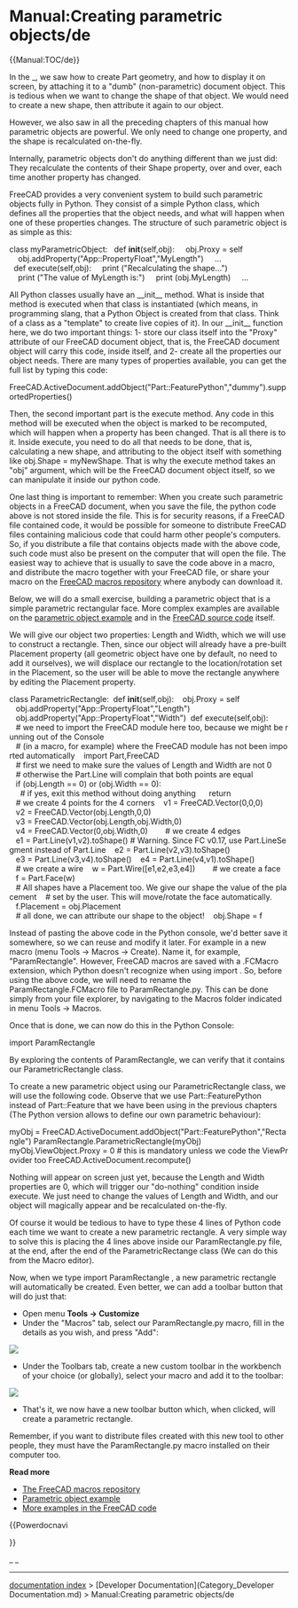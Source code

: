 # Manual:Creating parametric objects/de
{{Manual:TOC/de}}

In the _, we saw how to create Part geometry, and how to display it on screen, by attaching it to a \"dumb\" (non-parametric) document object. This is tedious when we want to change the shape of that object. We would need to create a new shape, then attribute it again to our object.

However, we also saw in all the preceding chapters of this manual how parametric objects are powerful. We only need to change one property, and the shape is recalculated on-the-fly.

Internally, parametric objects don\'t do anything different than we just did: They recalculate the contents of their Shape property, over and over, each time another property has changed.

FreeCAD provides a very convenient system to build such parametric objects fully in Python. They consist of a simple Python class, which defines all the properties that the object needs, and what will happen when one of these properties changes. The structure of such parametric object is as simple as this:

class myParametricObject:
  def __init__(self,obj):
    obj.Proxy = self
    obj.addProperty("App::PropertyFloat","MyLength")
    ...
       
  def execute(self,obj):
    print ("Recalculating the shape...")
    print ("The value of MyLength is:")
    print (obj.MyLength)
    ...

All Python classes usually have an \_\_init\_\_ method. What is inside that method is executed when that class is instantiated (which means, in programming slang, that a Python Object is created from that class. Think of a class as a \"template\" to create live copies of it). In our \_\_init\_\_ function here, we do two important things: 1- store our class itself into the \"Proxy\" attribute of our FreeCAD document object, that is, the FreeCAD document object will carry this code, inside itself, and 2- create all the properties our object needs. There are many types of properties available, you can get the full list by typing this code:

FreeCAD.ActiveDocument.addObject("Part::FeaturePython","dummy").supportedProperties() 

Then, the second important part is the execute method. Any code in this method will be executed when the object is marked to be recomputed, which will happen when a property has been changed. That is all there is to it. Inside execute, you need to do all that needs to be done, that is, calculating a new shape, and attributing to the object itself with something like obj.Shape = myNewShape. That is why the execute method takes an \"obj\" argument, which will be the FreeCAD document object itself, so we can manipulate it inside our python code.

One last thing is important to remember: When you create such parametric objects in a FreeCAD document, when you save the file, the python code above is not stored inside the file. This is for security reasons, if a FreeCAD file contained code, it would be possible for someone to distribute FreeCAD files containing malicious code that could harm other people\'s computers. So, if you distribute a file that contains objects made with the above code, such code must also be present on the computer that will open the file. The easiest way to achieve that is usually to save the code above in a macro, and distribute the macro together with your FreeCAD file, or share your macro on the [FreeCAD macros repository](Macros_recipes.md) where anybody can download it.

Below, we will do a small exercise, building a parametric object that is a simple parametric rectangular face. More complex examples are available on the [parametric object example](Scripted_objects.md) and in the [FreeCAD source code](https://github.com/FreeCAD/FreeCAD/blob/master/src/Mod/TemplatePyMod/FeaturePython.py) itself.

We will give our object two properties: Length and Width, which we will use to construct a rectangle. Then, since our object will already have a pre-built Placement property (all geometric object have one by default, no need to add it ourselves), we will displace our rectangle to the location/rotation set in the Placement, so the user will be able to move the rectangle anywhere by editing the Placement property.

class ParametricRectangle:
 def __init__(self,obj):
   obj.Proxy = self
   obj.addProperty("App::PropertyFloat","Length")
   obj.addProperty("App::PropertyFloat","Width")
 def execute(self,obj):
   # we need to import the FreeCAD module here too, because we might be running out of the Console
   # (in a macro, for example) where the FreeCAD module has not been imported automatically
   import Part,FreeCAD
   
   # first we need to make sure the values of Length and Width are not 0
   # otherwise the Part.Line will complain that both points are equal
   if (obj.Length == 0) or (obj.Width == 0):
     # if yes, exit this method without doing anything
     return
     
   # we create 4 points for the 4 corners
   v1 = FreeCAD.Vector(0,0,0)
   v2 = FreeCAD.Vector(obj.Length,0,0)
   v3 = FreeCAD.Vector(obj.Length,obj.Width,0)
   v4 = FreeCAD.Vector(0,obj.Width,0)
   
   # we create 4 edges
   e1 = Part.Line(v1,v2).toShape() # Warning. Since FC v0.17, use Part.LineSegment instead of Part.Line
   e2 = Part.Line(v2,v3).toShape()
   e3 = Part.Line(v3,v4).toShape()
   e4 = Part.Line(v4,v1).toShape()
   
   # we create a wire
   w = Part.Wire([e1,e2,e3,e4])
   
   # we create a face
   f = Part.Face(w)
   
   # All shapes have a Placement too. We give our shape the value of the placement
   # set by the user. This will move/rotate the face automatically.
   f.Placement = obj.Placement
   
   # all done, we can attribute our shape to the object!
   obj.Shape = f

Instead of pasting the above code in the Python console, we\'d better save it somewhere, so we can reuse and modify it later. For example in a new macro (menu Tools -\> Macros -\> Create). Name it, for example, \"ParamRectangle\". However, FreeCAD macros are saved with a .FCMacro extension, which Python doesn\'t recognize when using import . So, before using the above code, we will need to rename the ParamRectangle.FCMacro file to ParamRectangle.py. This can be done simply from your file explorer, by navigating to the Macros folder indicated in menu Tools -\> Macros.

Once that is done, we can now do this in the Python Console:

import ParamRectangle 

By exploring the contents of ParamRectangle, we can verify that it contains our ParametricRectangle class.

To create a new parametric object using our ParametricRectangle class, we will use the following code. Observe that we use Part::FeaturePython instead of Part::Feature that we have been using in the previous chapters (The Python version allows to define our own parametric behaviour):

myObj = FreeCAD.ActiveDocument.addObject("Part::FeaturePython","Rectangle")
ParamRectangle.ParametricRectangle(myObj)
myObj.ViewObject.Proxy = 0 # this is mandatory unless we code the ViewProvider too
FreeCAD.ActiveDocument.recompute()

Nothing will appear on screen just yet, because the Length and Width properties are 0, which will trigger our \"do-nothing\" condition inside execute. We just need to change the values of Length and Width, and our object will magically appear and be recalculated on-the-fly.

Of course it would be tedious to have to type these 4 lines of Python code each time we want to create a new parametric rectangle. A very simple way to solve this is placing the 4 lines above inside our ParamRectangle.py file, at the end, after the end of the ParametricRectange class (We can do this from the Macro editor).

Now, when we type import ParamRectangle , a new parametric rectangle will automatically be created. Even better, we can add a toolbar button that will do just that:

-   Open menu **Tools -\> Customize**
-   Under the \"Macros\" tab, select our ParamRectangle.py macro, fill in the details as you wish, and press \"Add\":

![](images/Exercise_python_04.jpg )

-   Under the Toolbars tab, create a new custom toolbar in the workbench of your choice (or globally), select your macro and add it to the toolbar:

![](images/Exercise_python_05.jpg )

-   That\'s it, we now have a new toolbar button which, when clicked, will create a parametric rectangle.

Remember, if you want to distribute files created with this new tool to other people, they must have the ParamRectangle.py macro installed on their computer too.

**Read more**

-   [The FreeCAD macros repository](Macros_recipes.md)
-   [Parametric object example](Scripted_objects.md)
-   [More examples in the FreeCAD code](https://github.com/FreeCAD/FreeCAD/blob/master/src/Mod/TemplatePyMod/FeaturePython.py)





{{Powerdocnavi

}} 

_ _

---
[documentation index](../README.md) > [Developer Documentation](Category_Developer Documentation.md) > Manual:Creating parametric objects/de
